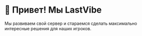 # 👋 Привет! Мы LastVibe
Мы развиваем свой сервер и стараемся сделать максимально интересные решения для наших игроков.
